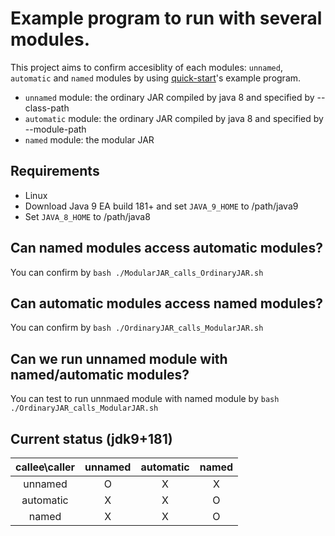 # Example program to run with several modules.

This project aims to confirm accesiblity of each modules: `unnamed`, `automatic` and `named` modules by using [quick-start](http://openjdk.java.net/projects/jigsaw/quick-start)'s example program.

* `unnamed` module: the ordinary JAR compiled by java 8 and specified by --class-path
* `automatic` module: the ordinary JAR compiled by java 8 and specified by --module-path
* `named` module: the modular JAR

## Requirements

* Linux
* Download Java 9 EA build 181+ and set `JAVA_9_HOME` to /path/java9
* Set `JAVA_8_HOME` to /path/java8

## Can named modules access automatic modules?

You can confirm by `bash ./ModularJAR_calls_OrdinaryJAR.sh`

## Can automatic modules access named modules?

You can confirm by `bash ./OrdinaryJAR_calls_ModularJAR.sh`

## Can we run unnamed module with named/automatic modules?

You can test to run unnmaed module with named module by `bash ./OrdinaryJAR_calls_ModularJAR.sh`

## Current status (jdk9+181)

|callee\caller|unnamed|automatic|named|
|:-----------:|:-----:|:-------:|:---:|
|unnamed|O|X|X|
|automatic|X|X|O|
|named|X|X|O|
